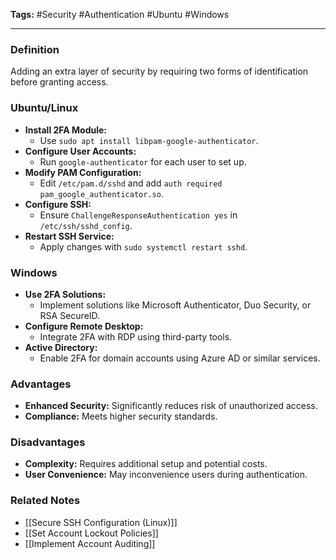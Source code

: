 **Tags:** #Security #Authentication #Ubuntu #Windows

---

### **Definition**

Adding an extra layer of security by requiring two forms of identification before granting access.

### **Ubuntu/Linux**

- **Install 2FA Module:**
    - Use `sudo apt install libpam-google-authenticator`.
- **Configure User Accounts:**
    - Run `google-authenticator` for each user to set up.
- **Modify PAM Configuration:**
    - Edit `/etc/pam.d/sshd` and add `auth required pam_google_authenticator.so`.
- **Configure SSH:**
    - Ensure `ChallengeResponseAuthentication yes` in `/etc/ssh/sshd_config`.
- **Restart SSH Service:**
    - Apply changes with `sudo systemctl restart sshd`.

### **Windows**

- **Use 2FA Solutions:**
    - Implement solutions like Microsoft Authenticator, Duo Security, or RSA SecureID.
- **Configure Remote Desktop:**
    - Integrate 2FA with RDP using third-party tools.
- **Active Directory:**
    - Enable 2FA for domain accounts using Azure AD or similar services.

### **Advantages**

- **Enhanced Security:** Significantly reduces risk of unauthorized access.
- **Compliance:** Meets higher security standards.

### **Disadvantages**

- **Complexity:** Requires additional setup and potential costs.
- **User Convenience:** May inconvenience users during authentication.

### **Related Notes**

- [[Secure SSH Configuration (Linux)]]
- [[Set Account Lockout Policies]]
- [[Implement Account Auditing]]